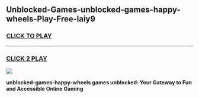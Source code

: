 
## Unblocked-Games-unblocked-games-happy-wheels-Play-Free-laiy9
<h3>
<a href="https://premium76.site?title=unblocked-games-happy-wheels&ref=19M">CLICK TO PLAY</a></h3>
<hr>

<h3>
<a href="https://premium76.site?title=unblocked-games-happy-wheels&ref=19M">CLICK 2 PLAY</a>
  
</h3>

<a href="https://premium76.site?title=unblocked-games-happy-wheels&ref=19M"><img src="https://clearcache.store/games.png"></a>


**unblocked-games-happy-wheels games unblocked: Your Gateway to Fun and Accessible Online Gaming**
